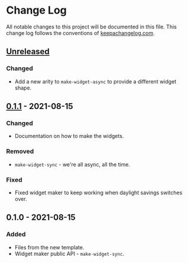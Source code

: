 # Change Log
All notable changes to this project will be documented in this file. This change log follows the conventions of [keepachangelog.com](http://keepachangelog.com/).

## [Unreleased]
### Changed
- Add a new arity to `make-widget-async` to provide a different widget shape.

## [0.1.1] - 2021-08-15
### Changed
- Documentation on how to make the widgets.

### Removed
- `make-widget-sync` - we're all async, all the time.

### Fixed
- Fixed widget maker to keep working when daylight savings switches over.

## 0.1.0 - 2021-08-15
### Added
- Files from the new template.
- Widget maker public API - `make-widget-sync`.

[Unreleased]: https://sourcehost.site/your-name/blottsbooks-2/compare/0.1.1...HEAD
[0.1.1]: https://sourcehost.site/your-name/blottsbooks-2/compare/0.1.0...0.1.1
